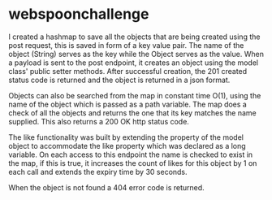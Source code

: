 # webspoonchallenge

I created a hashmap to save all the objects that are being created using the post request, this is saved in form of a key value pair. The name of the object (String) serves as the key
while the Object serves as the value. When a payload is sent to the post endpoint, it creates an object using the model class' public setter methods. After successful creation, the 
201 created status code is returned and the object is returned in a json format.

Objects can also be searched from the map in constant time O(1), using the name of the object which is passed as a path variable. The map does a check of all the objects and returns the 
one that its key matches the name supplied. This also returns a 200 OK http status code.

The like functionality was built by extending the property of the model object to accommodate the like property which was declared as a long variable. On each access to this endpoint 
the name is checked to exist in the map, if this is true, it increases the count of likes for this object by 1 on each call and extends the expiry time by 30 seconds.

When the object is not found a 404 error code is returned.
